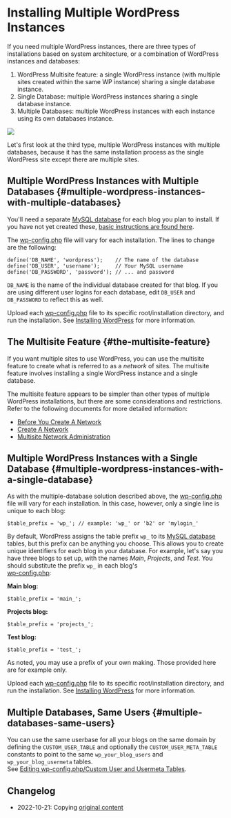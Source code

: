 # Installing Multiple WordPress Instances

If you need multiple WordPress instances, there are three types of installations based on system architecture, or a combination of WordPress instances and databases:

1. WordPress Multisite feature: a single WordPress instance (with multiple sites created within the same WP instance) sharing a single database instance.
2. Single Database: multiple WordPress instances sharing a single database instance.
3. Multiple Databases: multiple WordPress instances with each instance using its own databases instance.

![](https://wordpress.org/support/files/2022/06/multisite_db_layout-1024x469.jpg)

Let's first look at the third type, multiple WordPress instances with multiple databases, because it has the same installation process as the single WordPress site except there are multiple sites.

## Multiple WordPress Instances with Multiple Databases {#multiple-wordpress-instances-with-multiple-databases}

You'll need a separate [MySQL database](https://wordpress.org/support/article/glossary/#mysql) for each blog you plan to install. If you have not yet created these, [basic instructions are found here](https://wordpress.org/support/article/how-to-install-wordpress/#step-2-create-the-database-and-a-user).

The [wp-config.php](/support/article/editing-wp-config-php/) file will vary for each installation. The lines to change are the following:

```
define('DB_NAME', 'wordpress');    // The name of the database
define('DB_USER', 'username');     // Your MySQL username
define('DB_PASSWORD', 'password'); // ... and password
```

`DB_NAME` is the name of the individual database created for that blog. If you are using different user logins for each database, edit `DB_USER` and `DB_PASSWORD` to reflect this as well.

Upload each [wp-config.php](https://wordpress.org/support/article/editing-wp-config-php/) file to its specific root/installation directory, and run the installation. See [Installing WordPress](https://wordpress.org/support/article/how-to-install-wordpress/) for more information.

## The Multisite Feature {#the-multisite-feature}

If you want multiple sites to use WordPress, you can use the multisite feature to create what is referred to as a _network_ of sites. The multisite feature involves installing a single WordPress instance and a single database.

The multisite feature appears to be simpler than other types of multiple WordPress installations, but there are some considerations and restrictions. Refer to the following documents for more detailed information:

* [Before You Create A Network](/support/article/before-you-create-a-network/)
* [Create A Network](/support/article/create-a-network/)
* [Multisite Network Administration](/support/article/multisite-network-administration/)

## Multiple WordPress Instances with a Single Database {#multiple-wordpress-instances-with-a-single-database}

As with the multiple-database solution described above, the [wp-config.php](https://wordpress.org/support/article/editing-wp-config-php/) file will vary for each installation. In this case, however, only a single line is unique to each blog:

```
$table_prefix = 'wp_'; // example: 'wp_' or 'b2' or 'mylogin_' 
```

By default, WordPress assigns the table prefix `wp_` to its [MySQL database](https://wordpress.org/support/article/glossary/#mysql) tables, but this prefix can be anything you choose. This allows you to create unique identifiers for each blog in your database. For example, let's say you have three blogs to set up, with the names _Main_, _Projects_, and _Test_. You should substitute the prefix `wp_` in each blog's  
[wp-config.php](https://wordpress.org/support/article/editing-wp-config-php/):

**Main blog:**
```
$table_prefix = 'main_'; 
```

**Projects blog:**
```
$table_prefix = 'projects_'; 
```

**Test blog:**
```
$table_prefix = 'test_'; 
```

As noted, you may use a prefix of your own making. Those provided here are for example only.

Upload each [wp-config.php](https://wordpress.org/support/article/editing-wp-config-php/) file to its specific root/installation directory, and run the installation. See [Installing WordPress](https://wordpress.org/support/article/how-to-install-wordpress/) for more information.

## Multiple Databases, Same Users {#multiple-databases-same-users}

You can use the same userbase for all your blogs on the same domain by defining the `CUSTOM_USER_TABLE` and optionally the `CUSTOM_USER_META_TABLE` constants to point to the same `wp_your_blog_users` and `wp_your_blog_usermeta` tables.  
See [Editing wp-config.php/Custom User and Usermeta Tables](https://wordpress.org/support/article/editing-wp-config-php/#custom-user-and-usermeta-tables).

## Changelog

- 2022-10-21: Copying [original content](https://wordpress.org/support/article/installing-multiple-blogs/)
